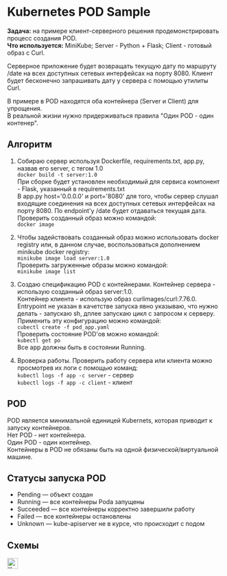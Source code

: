 # Kubernetes POD Sample

**Задача:** на примере клиент-серверного решения продемонстрировать процесс создания POD.  
**Что используется:** MiniKube; Server - Python + Flask; Client - готовый образ с Curl.

Серверное приложение будет возвращать текущую дату по маршруту /date на всех доступных сетевых интерфейсах на порту 8080.
Клиент будет бесконечно запрашивать дату у сервера с помощью утилиты Curl.

В примере в POD находятся оба контейнера (Server и Client) для упрощения.  
В реальной жизни нужно придерживаться правила "Один POD - один контенер".

## Алгоритм
1. Собираю сервер используя Dockerfile, requirements.txt, app.py, назвав его server, с тегом 1.0  
  <code>docker build -t server:1.0</code>  
  При сборке будет установлен необходимый для сервиса компонент - Flask, указанный в requirements.txt  
  В app.py host='0.0.0.0' и port='8080' для того, чтобы сервер слушал входящие соединения на всех доступных сетевых интерфейсах на порту 8080. По endpoint'у /date будет отдаваться текущая дата.  
  Проверить созданный образ можно командой:  
  <code>docker image</code>
  
2. Чтобы задействовать созданный образ можно использовать docker registry или, в данном случае, воспользоваться дополнением minikube docker registry:  
  <code>minikube image load server:1.0</code>  
  Проверить загруженные образы можно командой:  
  <code>minikube image list</code>
  
3. Создаю спецификацию POD с контейнерами.
   Контейнер сервера - использую созданный образ server:1.0.  
   Контейнер клиента - использую образ curlimages/curl:7.76.0. Entrypoint не указан в качетстве запуска явно указываю, что нужно делать - запускаю sh, дплее запускаю цикл с запросом к серверу.  
   Применить эту конфигурацию можно командой:  
   <code>cubectl create -f pod_app.yaml</code>  
   Проверить состояние POD'ов можно командой:  
   <code>kubectl get po</code>  
   Все app должны быть в состоянии Running.
   
4. Вроверка работы.
   Проверить работу сервера или клиента можно просмотрев их логи с помощью команд:  
   <code>kubectl logs -f app -c server</code> - сервер  
   <code>kubectl logs -f app -c client</code> - клиент

## POD
POD является минимальной единицей Kubernets, которая приводит к запуску контейнеров.  
Нет POD - нет контейнера.  
Один POD - один контейнер.  
Контейнеры в POD не обязаны быть на одной физической/виртуальной машине.

## Статусы запуска POD
* Pending — объект создан 
* Running — все контейнеры Podа запущены
* Succeeded — все контейнеры корректно завершили работу
* Failed — все контейнеры остановлены
* Unknown — kube-apiserver не в курсе, что происходит с подом

## Схемы
<img title="Kubernetes elements" height="25" src="images/kubelem.svg">
